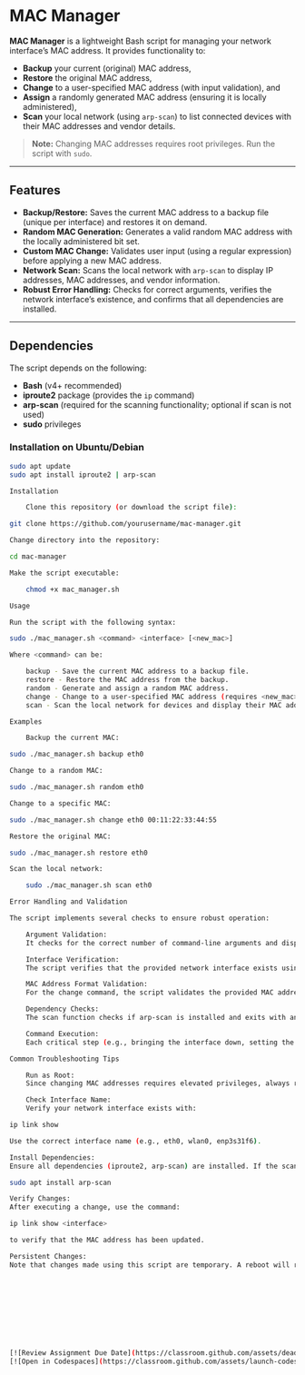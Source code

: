 # MAC Manager

**MAC Manager** is a lightweight Bash script for managing your network interface’s MAC address. It provides functionality to:
- **Backup** your current (original) MAC address,
- **Restore** the original MAC address,
- **Change** to a user-specified MAC address (with input validation), and
- **Assign** a randomly generated MAC address (ensuring it is locally administered),
- **Scan** your local network (using `arp-scan`) to list connected devices with their MAC addresses and vendor details.

> **Note:** Changing MAC addresses requires root privileges. Run the script with `sudo`.

---

## Features

- **Backup/Restore:** Saves the current MAC address to a backup file (unique per interface) and restores it on demand.
- **Random MAC Generation:** Generates a valid random MAC address with the locally administered bit set.
- **Custom MAC Change:** Validates user input (using a regular expression) before applying a new MAC address.
- **Network Scan:** Scans the local network with `arp-scan` to display IP addresses, MAC addresses, and vendor information.
- **Robust Error Handling:** Checks for correct arguments, verifies the network interface’s existence, and confirms that all dependencies are installed.

---

## Dependencies

The script depends on the following:
- **Bash** (v4+ recommended)
- **iproute2** package (provides the `ip` command)
- **arp-scan** (required for the scanning functionality; optional if scan is not used)
- **sudo** privileges

### Installation on Ubuntu/Debian

```bash
sudo apt update
sudo apt install iproute2 | arp-scan

Installation

    Clone this repository (or download the script file):

git clone https://github.com/yourusername/mac-manager.git

Change directory into the repository:

cd mac-manager

Make the script executable:

    chmod +x mac_manager.sh

Usage

Run the script with the following syntax:

sudo ./mac_manager.sh <command> <interface> [<new_mac>]

Where <command> can be:

    backup - Save the current MAC address to a backup file.
    restore - Restore the MAC address from the backup.
    random - Generate and assign a random MAC address.
    change - Change to a user-specified MAC address (requires <new_mac>).
    scan - Scan the local network for devices and display their MAC addresses with vendor info.

Examples

    Backup the current MAC:

sudo ./mac_manager.sh backup eth0

Change to a random MAC:

sudo ./mac_manager.sh random eth0

Change to a specific MAC:

sudo ./mac_manager.sh change eth0 00:11:22:33:44:55

Restore the original MAC:

sudo ./mac_manager.sh restore eth0

Scan the local network:

    sudo ./mac_manager.sh scan eth0

Error Handling and Validation

The script implements several checks to ensure robust operation:

    Argument Validation:
    It checks for the correct number of command-line arguments and displays a usage message if insufficient arguments are provided.

    Interface Verification:
    The script verifies that the provided network interface exists using ip link show.

    MAC Address Format Validation:
    For the change command, the script validates the provided MAC address using a regular expression. It accepts only the formats XX:XX:XX:XX:XX:XX or XX-XX-XX-XX-XX-XX.

    Dependency Checks:
    The scan function checks if arp-scan is installed and exits with an error message if it is missing.

    Command Execution:
    Each critical step (e.g., bringing the interface down, setting the MAC address, bringing it up) is checked for errors, and appropriate error messages are displayed if any step fails.

Common Troubleshooting Tips

    Run as Root:
    Since changing MAC addresses requires elevated privileges, always run the script with sudo.

    Check Interface Name:
    Verify your network interface exists with:

ip link show

Use the correct interface name (e.g., eth0, wlan0, enp3s31f6).

Install Dependencies:
Ensure all dependencies (iproute2, arp-scan) are installed. If the scan command fails, verify installation with:

sudo apt install arp-scan

Verify Changes:
After executing a change, use the command:

ip link show <interface>

to verify that the MAC address has been updated.

Persistent Changes:
Note that changes made using this script are temporary. A reboot will revert to the original hardware MAC address unless additional configuration is used to make changes persistent.










[![Review Assignment Due Date](https://classroom.github.com/assets/deadline-readme-button-22041afd0340ce965d47ae6ef1cefeee28c7c493a6346c4f15d667ab976d596c.svg)](https://classroom.github.com/a/tp86o73G)
[![Open in Codespaces](https://classroom.github.com/assets/launch-codespace-2972f46106e565e64193e422d61a12cf1da4916b45550586e14ef0a7c637dd04.svg)](https://classroom.github.com/open-in-codespaces?assignment_repo_id=17802277)
